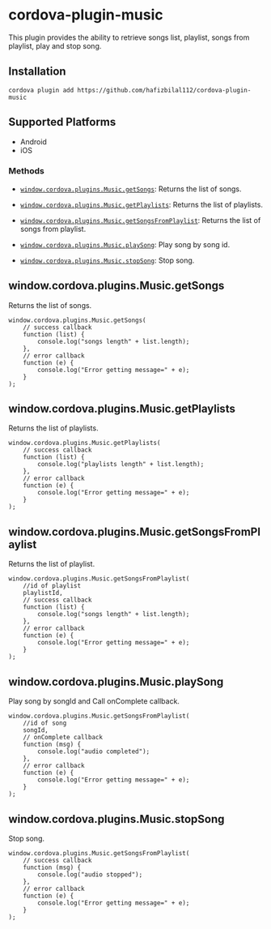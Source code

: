 # cordova-plugin-music

This plugin provides the ability to retrieve songs list, playlist, songs from playlist, play and stop song.

## Installation

    cordova plugin add https://github.com/hafizbilal112/cordova-plugin-music

## Supported Platforms

- Android
- iOS

### Methods

- [`window.cordova.plugins.Music.getSongs`](#windowcordovapluginsmusicgetsongs): Returns the list of songs.

- [`window.cordova.plugins.Music.getPlaylists`](#windowcordovapluginsmusicgetplaylists): Returns the list of playlists.

- [`window.cordova.plugins.Music.getSongsFromPlaylist`](#windowcordovapluginsmusicgetsongsfromplaylist): Returns the list of songs from playlist.

- [`window.cordova.plugins.Music.playSong`](#windowcordovapluginsmusicplaysong): Play song by song id.

- [`window.cordova.plugins.Music.stopSong`](#windowcordovapluginsmusicstopsong): Stop song.

## window.cordova.plugins.Music.getSongs

Returns the list of songs.

    window.cordova.plugins.Music.getSongs(
        // success callback
        function (list) {
            console.log("songs length" + list.length);
        },
        // error callback
        function (e) {
            console.log("Error getting message=" + e);
        }
    );

## window.cordova.plugins.Music.getPlaylists

Returns the list of playlists.

    window.cordova.plugins.Music.getPlaylists(
        // success callback
        function (list) {
            console.log("playlists length" + list.length);
        },
        // error callback
        function (e) {
            console.log("Error getting message=" + e);
        }
    );


## window.cordova.plugins.Music.getSongsFromPlaylist

Returns the list of playlist.

    window.cordova.plugins.Music.getSongsFromPlaylist(
        //id of playlist
        playlistId,
        // success callback
        function (list) {
            console.log("songs length" + list.length);
        },
        // error callback
        function (e) {
            console.log("Error getting message=" + e);
        }
    );

## window.cordova.plugins.Music.playSong

Play song by songId and Call onComplete callback.

    window.cordova.plugins.Music.getSongsFromPlaylist(
        //id of song
        songId,
        // onComplete callback
        function (msg) {
            console.log("audio completed");
        },
        // error callback
        function (e) {
            console.log("Error getting message=" + e);
        }
    );

## window.cordova.plugins.Music.stopSong

Stop song.

    window.cordova.plugins.Music.getSongsFromPlaylist(
        // success callback
        function (msg) {
            console.log("audio stopped");
        },
        // error callback
        function (e) {
            console.log("Error getting message=" + e);
        }
    );
